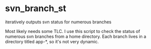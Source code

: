 # svn_branch_st
iteratively outputs svn status for numerous branches


Most likely needs some TLC. I use this script to check the status of numerous svn branches from a home directory. Each branch lives in a directory titled app-\*, so it's not very dynamic.
